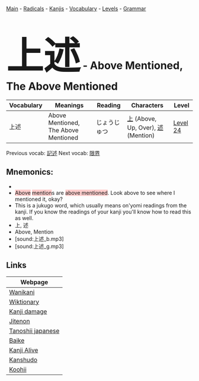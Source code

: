 <style> bigfont {font-size: 100px}</style>
[Main](../README.md) -
[Radicals](../radicals.md) -
[Kanjis](../kanjis.md) -
[Vocabulary](../vocabulary.md) -
[Levels](../levels.md) -
[Grammar](../grammar.md)
# <bigfont> 上述</bigfont> - Above Mentioned, The Above Mentioned 

| Vocabulary | Meanings | Reading | Characters | Level |
| --- | --- | --- | --- | --- |
| 上述 | Above Mentioned, The Above Mentioned | じょうじゅつ |  [上](../kanjis/上.md) (Above, Up, Over), [述](../kanjis/述.md) (Mention) | [Level 24](../levels/wk_level24.md) |

Previous vocab: [記述](記述.md) Next vocab: [限界](限界.md) 

## Mnemonics:

* 
* <span style="background-color:#ffcccb"> Above</span> <span style="background-color:#ffcccb"> mention</span>s are <span style="background-color:#ffcccb"> above mentioned</span>. Look above to see where I mentioned it, okay?
* This is a jukugo word, which usually means on'yomi readings from the kanji. If you know the readings of your kanji you'll know how to read this as well.
* 上, 述
* Above, Mention
* [sound:上述_b.mp3]
* [sound:上述_g.mp3]


## Links 

| Webpage |
| --- |
| [Wanikani          ](https://www.wanikani.com/kanji/上述) |
| [Wiktionary        ](https://en.wiktionary.org/wiki/上述) |
| [Kanji damage      ](http://www.kanjidamage.com/kanji/search?utf8=✓&q=上述) |
| [Jitenon           ](https://jitenon.com/kanji/上述) |
| [Tanoshii japanese ](https://www.tanoshiijapanese.com/dictionary/kanji.cfm?k=上述) |
| [Baike             ](https://baike.baidu.com/item/上述) |
| [Kanji Alive       ](https://app.kanjialive.com/上述) |
| [Kanshudo          ](https://www.kanshudo.com/searchmn?q=上述) |
| [Koohii            ](https://kanji.koohii.com/study/kanji/上述) |
